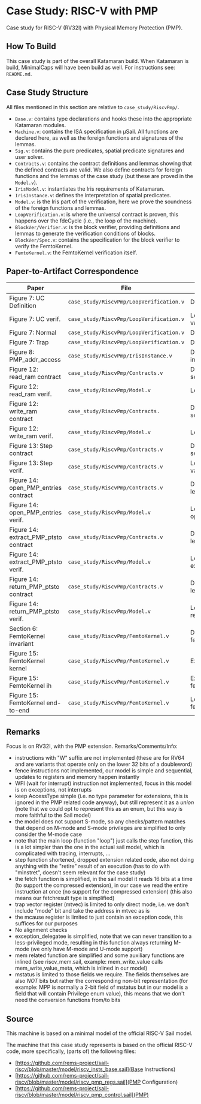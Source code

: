 # Case Study: RISC-V with PMP 
Case study for RISC-V (RV32I) with Physical Memory Protection (PMP).


## How To Build
This case study is part of the overall Katamaran build. When Katamaran is build,
MinimalCaps will have been build as well. For instructions see: `README.md`.

## Case Study Structure
All files mentioned in this section are relative to `case_study/RiscvPmp/`.

- `Base.v`: contains type declarations and hooks these into the appropriate Katamaran
  modules.
- `Machine.v`: contains the ISA specification in μSail. All functions are declared here,
  as well as the foreign functions and signatures of the lemmas.
- `Sig.v`: contains the pure predicates, spatial predicate signatures and
  user solver.
- `Contracts.v`: contains the contract definitions and lemmas showing that
  the defined contracts are valid. We also define contracts for foreign
  functions and the lemmas of the case study (but these are proved in the `Model.v`).
- `IrisModel.v`: instantiates the Iris requirements of Katamaran.
- `IrisInstance.v`: defines the interpretation of spatial predicates.
- `Model.v`: is the Iris part of the verification, here we prove the soundness
  of the foreign functions and lemmas.
- `LoopVerification.v`: is where the universal contract is proven, this happens over
  the fdeCycle (i.e., the loop of the machine).
- `BlockVer/Verifier.v`: is the block verifier, providing definitions and lemmas
  to generate the verification conditions of blocks.
- `BlockVer/Spec.v`: contains the specification for the block verifier to verify
  the FemtoKernel.
- `FemtoKernel.v`: the FemtoKernel verification itself.

## Paper-to-Artifact Correspondence

| Paper                                   | File                                     | Definition                            |
|-----------------------------------------|------------------------------------------|---------------------------------------|
| Figure 7: UC Definition                 | `case_study/RiscvPmp/LoopVerification.v` | Definition semTriple\_loop            |
| Figure 7: UC verif.                     | `case_study/RiscvPmp/LoopVerification.v` | Lemma valid\_semTriple\_loop          |
| Figure 7: Normal                        | `case_study/RiscvPmp/LoopVerification.v` | Definition Step\_pre                  |
| Figure 7: Trap                          | `case_study/RiscvPmp/LoopVerification.v` | Definition Trap                       |
| Figure 8: PMP\_addr\_access             | `case_study/RiscvPmp/IrisInstance.v`     | Definition interp\_pmp\_addr\_access  |
| Figure 12: read\_ram contract           | `case_study/RiscvPmp/Contracts.v`        | Definition sep\_contract\_read\_ram   |
| Figure 12: read\_ram verif.             | `case_study/RiscvPmp/Model.v`            | Lemma read\_ram\_sound                |
| Figure 12: write\_ram contract          | `case_study/RiscvPmp/Contracts.`         | Definition sep\_contract\_write\_ram  |
| Figure 12: write\_ram verif.            | `case_study/RiscvPmp/Model.v`            | Lemma write\_ram\_sound               |
| Figure 13: Step contract                | `case_study/RiscvPmp/Contracts.v`        | Definition sep\_contract\_step        |
| Figure 13: Step verif.                  | `case_study/RiscvPmp/Contracts.v`        | Lemma valid\_contract\_step           |
| Figure 14: open\_PMP\_entries contract  | `case_study/RiscvPmp/Contracts.v`        | Definition lemma\_open\_pmp\_entries  |
| Figure 14: open\_PMP\_entries verif.    | `case_study/RiscvPmp/Model.v`            | Lemma open\_pmp\_entries\_sound       |
| Figure 14: extract\_PMP\_ptsto contract | `case_study/RiscvPmp/Contracts.v`        | Definition lemma\_extract\_pmp\_ptsto |
| Figure 14: extract\_PMP\_ptsto verif.   | `case_study/RiscvPmp/Model.v`            | Lemma extract\_pmp\_ptsto\_sound      |
| Figure 14: return\_PMP\_ptsto contract  | `case_study/RiscvPmp/Contracts.v`        | Definition lemma\_return\_pmp\_ptsto  |
| Figure 14: return\_PMP\_ptsto verif.    | `case_study/RiscvPmp/Model.v`            | Lemma return\_pmp\_ptsto\_sound       |
| Section 6: FemtoKernel invariant        | `case_study/RiscvPmp/FemtoKernel.v`      | Definition femto\_inv\_fortytwo       |
| Figure 15: FemtoKernel kernel           | `case_study/RiscvPmp/FemtoKernel.v`      | Example femtokernel\_init             |
| Figure 15: FemtoKernel ih               | `case_study/RiscvPmp/FemtoKernel.v`      | Example femtokernel\_handler          |
| Figure 15: FemtoKernel end-to-end       | `case_study/RiscvPmp/FemtoKernel.v`      | Lemma femtokernel\_endToEnd           |

## Remarks
Focus is on RV32I, with the PMP extension.
Remarks/Comments/Info:
- instructions with "W" suffix are not implemented (these are for RV64 and are variants that operate only on the lower 32 bits of a doubleword)
- fence instructions not implemented, our model is simple and sequential, updates to registers and memory happen instantly
- WFI (wait for interrupt) instruction not implemented, focus in this model is on exceptions, not interrupts
- keep AccessType simple (i.e. no type parameter for extensions, this is ignored in the PMP related code anyway), but still represent it as a *union* (note that we could opt to represent this as an enum, but this way is more faithful to the Sail model)
- the model does not support S-mode, so any checks/pattern matches that depend on M-mode and S-mode privileges are simplified to only consider the M-mode case
- note that the main loop (function "loop") just calls the step function, this is a lot simpler than the one in the actual sail model, which is complicated with tracing, interrupts, ...
- step function shortened, dropped extension related code, also not doing anything with the "retire" result of an execution (has to do with "minstret", doesn't seem relevant for the case study)
- the fetch function is simplified, in the sail model it reads 16 bits at a time (to support the compressed extension), in our case we read the entire instruction at once (no support for the compressed extension) (this also means our fetchresult type is simplified)
- trap vector register (mtvec) is limited to only direct mode, i.e. we don't include "mode" bit and take the address in mtvec as is
- the mcause register is limited to just contain an exception code, this suffices for our purposes
- No alignment checks
- exception_delegatee is simplified, note that we can never transition to a less-privileged mode, resulting in this function always returning M-mode (we only have M-mode and U-mode support)
- mem related function are simplified and some auxiliary functions are inlined (see riscv_mem.sail, example: mem_write_value calls mem_write_value_meta, which is inlined in our model)
- mstatus is limited to those fields we require. The fields themselves are also *NOT* bits but rather the corresponding non-bit representation (for example: MPP is normally a 2-bit field of mstatus but in our model is a field that will contain Privilege enum value), this means that we don't need the conversion functions from/to bits

## Source

This machine is based on a minimal model of the official RISC-V Sail model.

The machine that this case study represents is based on the official RISC-V code, more specifically, (parts of) the following files:
- [https://github.com/rems-project/sail-riscv/blob/master/model/riscv_insts_base.sail](Base Instructions)
- [https://github.com/rems-project/sail-riscv/blob/master/model/riscv_pmp_regs.sail](PMP Configuration)
- [https://github.com/rems-project/sail-riscv/blob/master/model/riscv_pmp_control.sail](PMP)

